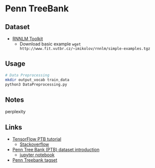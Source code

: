 # Penn TreeBank

## Dataset

* [RNNLM Toolkit](http://www.fit.vutbr.cz/~imikolov/rnnlm/)
  * Download basic example `wget http://www.fit.vutbr.cz/~imikolov/rnnlm/simple-examples.tgz`

## Usage

```sh
# Data Preprocessing
mkdir output_vocab train_data
python3 DataPreprocessing.py
```

## Notes

perplexity

## Links

* [TensorFlow PTB tutorial](https://github.com/tensorflow/models/blob/master/tutorials/rnn/ptb/ptb_word_lm.py)
  * [Stackoverflow](https://stackoverflow.com/questions/40786771/how-to-use-tensorflows-ptb-model-example)
* [Penn Tree Bank (PTB) dataset introduction](https://corochann.com/penn-tree-bank-ptb-dataset-introduction-1456.html)
  * [jupyter notebook](https://github.com/corochann/deep-learning-tutorial-with-chainer/blob/master/src/05_ptb_rnn/ptb/ptb_dataset_introduction.ipynb)
* [Penn Treebank tagset](https://www.sketchengine.eu/penn-treebank-tagset/)
